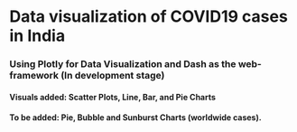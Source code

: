 # Data visualization of COVID19 cases in India

### Using Plotly for Data Visualization and Dash as the web-framework (In development stage)

####  Visuals added: Scatter Plots, Line, Bar, and Pie Charts
####  To be added: Pie, Bubble and Sunburst Charts (worldwide cases).

